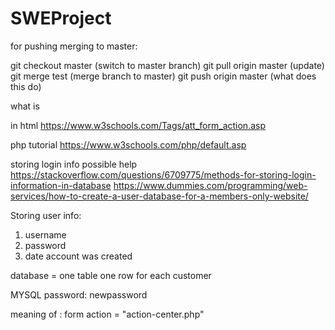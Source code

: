 # SWEProject

for pushing merging to master:

git checkout master (switch to master branch)
git pull origin master (update)
git merge test (merge branch to master)
git push origin master (what does this do)

what is <form> in html
https://www.w3schools.com/Tags/att_form_action.asp

php tutorial
https://www.w3schools.com/php/default.asp

storing login info possible help
https://stackoverflow.com/questions/6709775/methods-for-storing-login-information-in-database
https://www.dummies.com/programming/web-services/how-to-create-a-user-database-for-a-members-only-website/

Storing user info:
1. username
2. password
3. date account was created

database = one table
one row for each customer

MYSQL password: newpassword


meaning of : form action = "action-center.php"